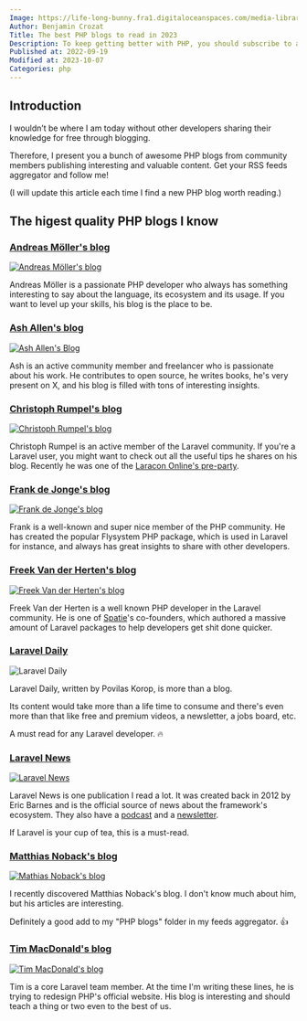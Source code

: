 ```yaml
---
Image: https://life-long-bunny.fra1.digitaloceanspaces.com/media-library/production/7/learning_h3gjog.jpg
Author: Benjamin Crozat
Title: The best PHP blogs to read in 2023
Description: To keep getting better with PHP, you should subscribe to as many quality blogs as possible. In this article, I share the ones I often read myself.
Published at: 2022-09-19
Modified at: 2023-10-07
Categories: php
---
```


## Introduction

I wouldn’t be where I am today without other developers sharing their knowledge for free through blogging.

Therefore, I present you a bunch of awesome PHP blogs from community members publishing interesting and valuable content. Get your RSS feeds aggregator and follow me!

(I will update this article each time I find a new PHP blog worth reading.)

## The higest quality PHP blogs I know

### [Andreas Möller's blog](https://localheinz.com/articles/)

[![Andreas Möller's blog](https://life-long-bunny.fra1.digitaloceanspaces.com/media-library/production/78/conversions/CleanShot_2023-05-05_at_12.13.10_2x_dryyn7-medium.jpg)](https://localheinz.com/articles/)

Andreas Möller is a passionate PHP developer who always has something interesting to say about the language, its ecosystem and its usage. If you want to level up your skills, his blog is the place to be.

### [Ash Allen's blog](https://ashallendesign.co.uk/blog)

[![Ash Allen's Blog](https://life-long-bunny.fra1.digitaloceanspaces.com/media-library/production/189/conversions/kEQcZlIFwpCKgWSptOjy4PJrw8CLu3-metaQ2xlYW5TaG90IDIwMjMtMTAtMDcgYXQgMTAuMDcuMzZAMngucG5n--medium.jpg)](https://ashallendesign.co.uk/blog)

Ash is an active community member and freelancer who is passionate about his work. He contributes to open source, he writes books, he's very present on X, and his blog is filled with tons of interesting insights.

### [Christoph Rumpel's blog](https://christoph-rumpel.com)

[![Christoph Rumpel's blog](https://life-long-bunny.fra1.digitaloceanspaces.com/media-library/production/79/conversions/Screenshot_2022-09-19_at_21.05.50_k7dcj7-medium.jpg)](https://christoph-rumpel.com)

Christoph Rumpel is an active member of the Laravel community. If you're a Laravel user, you might want to check out all the useful tips he shares on his blog. Recently he was one of the [Laracon Online's pre-party](https://www.youtube.com/watch?v=3Bzb5fsn4Jo).

### [Frank de Jonge's blog](https://blog.frankdejonge.nl)

[![Frank de Jonge's blog](https://life-long-bunny.fra1.digitaloceanspaces.com/media-library/production/80/conversions/CleanShot_2023-09-02_at_13.03.02_2x_ckej1q-medium.jpg)](https://blog.frankdejonge.nl)

Frank is a well-known and super nice member of the PHP community. He has created the popular Flysystem PHP package, which is used in Laravel for instance, and always has great insights to share with other developers.

### [Freek Van der Herten's blog](https://freek.dev)

[![Freek Van der Herten's blog](https://life-long-bunny.fra1.digitaloceanspaces.com/media-library/production/81/conversions/Screenshot_2022-09-19_at_21.00.55_nvjgqr-medium.jpg)](https://freek.dev)

Freek Van der Herten is a well known PHP developer in the Laravel community. He is one of [Spatie](https://spatie.be)'s co-founders, which authored a massive amount of Laravel packages to help developers get shit done quicker.

### [Laravel Daily](https://laraveldaily.com)

![Laravel Daily](https://life-long-bunny.fra1.digitaloceanspaces.com/media-library/production/82/conversions/laraveldaily.com__s5v4he-medium.jpg)

Laravel Daily, written by Povilas Korop, is more than a blog.

Its content would take more than a life time to consume and there's even more than that like free and premium videos, a newsletter, a jobs board, etc. 

A must read for any Laravel developer. 🔥

### [Laravel News](https://laravel-news.com)

[![Laravel News](https://life-long-bunny.fra1.digitaloceanspaces.com/media-library/production/83/conversions/CleanShot_2023-08-17_at_16.41.11_2x_fmrchb-medium.jpg)](https://laravel-news.com)

Laravel News is one publication I read a lot. It was created back in 2012 by Eric Barnes and is the official source of news about the framework's ecosystem. They also have a [podcast](https://laravel-news.com/podcast) and a [newsletter](https://laravel-news.com/newsletter).

If Laravel is your cup of tea, this is a must-read.

### [Matthias Noback's blog](https://matthiasnoback.nl/archives/)

[![Mathias Noback's blog](https://life-long-bunny.fra1.digitaloceanspaces.com/media-library/production/84/conversions/Screenshot_2022-09-19_at_21.27.05_v8zfxv-medium.jpg)](https://matthiasnoback.nl/archives/)

I recently discovered Matthias Noback's blog. I don't know much about him, but his articles are interesting.

Definitely a good add to my "PHP blogs" folder in my feeds aggregator. 👍

### [Tim MacDonald's blog](https://timacdonald.me)

[![Tim MacDonald's blog](https://life-long-bunny.fra1.digitaloceanspaces.com/media-library/production/85/conversions/CleanShot_2023-09-02_at_15.29.49_2x_fx4n0e-medium.jpg)](https://timacdonald.me)

Tim is a core Laravel team member. At the time I'm writing these lines, he is trying to redesign PHP's official website. His blog is interesting and should teach a thing or two even to the best of us.